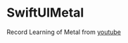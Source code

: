 # SwiftUIMetal
Record Learning of Metal from [youtube](https://www.youtube.com/watch?v=H2ufvcNvVmA&list=PLn3eTxaOtL2MThB3r1Pz5Z-EQaqBi3dHt&index=2)

